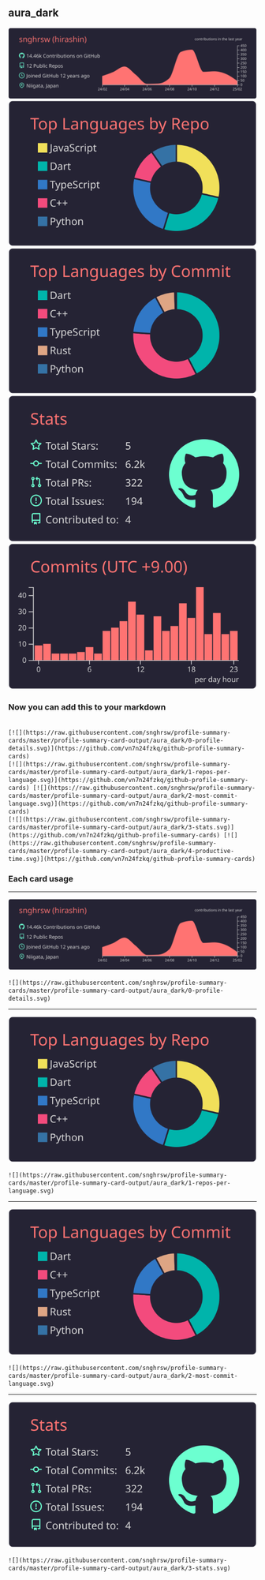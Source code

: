 ## aura_dark

[![](./0-profile-details.svg)](https://github.com/vn7n24fzkq/github-profile-summary-cards)
[![](./1-repos-per-language.svg)](https://github.com/vn7n24fzkq/github-profile-summary-cards) [![](./2-most-commit-language.svg)](https://github.com/vn7n24fzkq/github-profile-summary-cards)
[![](./3-stats.svg)](https://github.com/vn7n24fzkq/github-profile-summary-cards) [![](./4-productive-time.svg)](https://github.com/vn7n24fzkq/github-profile-summary-cards)
### Now you can add this to your markdown
```

[![](https://raw.githubusercontent.com/snghrsw/profile-summary-cards/master/profile-summary-card-output/aura_dark/0-profile-details.svg)](https://github.com/vn7n24fzkq/github-profile-summary-cards)
[![](https://raw.githubusercontent.com/snghrsw/profile-summary-cards/master/profile-summary-card-output/aura_dark/1-repos-per-language.svg)](https://github.com/vn7n24fzkq/github-profile-summary-cards) [![](https://raw.githubusercontent.com/snghrsw/profile-summary-cards/master/profile-summary-card-output/aura_dark/2-most-commit-language.svg)](https://github.com/vn7n24fzkq/github-profile-summary-cards)
[![](https://raw.githubusercontent.com/snghrsw/profile-summary-cards/master/profile-summary-card-output/aura_dark/3-stats.svg)](https://github.com/vn7n24fzkq/github-profile-summary-cards) [![](https://raw.githubusercontent.com/snghrsw/profile-summary-cards/master/profile-summary-card-output/aura_dark/4-productive-time.svg)](https://github.com/vn7n24fzkq/github-profile-summary-cards)

```

### Each card usage
---

![](./0-profile-details.svg)

```
![](https://raw.githubusercontent.com/snghrsw/profile-summary-cards/master/profile-summary-card-output/aura_dark/0-profile-details.svg)
```

    

---

![](./1-repos-per-language.svg)

```
![](https://raw.githubusercontent.com/snghrsw/profile-summary-cards/master/profile-summary-card-output/aura_dark/1-repos-per-language.svg)
```

    

---

![](./2-most-commit-language.svg)

```
![](https://raw.githubusercontent.com/snghrsw/profile-summary-cards/master/profile-summary-card-output/aura_dark/2-most-commit-language.svg)
```

    

---

![](./3-stats.svg)

```
![](https://raw.githubusercontent.com/snghrsw/profile-summary-cards/master/profile-summary-card-output/aura_dark/3-stats.svg)
```

    
